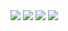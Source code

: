 <img src="../../images/deposition_east_africa_stripe.png"/>
<img src="../../images/suitability_east_africa_stripe.png"/>
<img src="../../images/deposition_ethiopia_stripe.png"/>
<img src="../../images/suitability_ethiopia_stripe.png"/>
